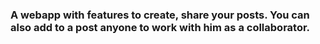 <h3>
  A webapp with features to create, share your posts. You can also
  add to a post anyone to work with him as a collaborator.
</h3>
